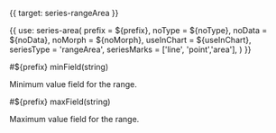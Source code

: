 {{ target: series-rangeArea }}

{{ use: series-area(
  prefix = ${prefix},
  noType = ${noType},
  noData = ${noData},
  noMorph = ${noMorph},
  useInChart = ${useInChart},
  seriesType = 'rangeArea',
  seriesMarks = ['line', 'point','area'],
) }}

#${prefix} minField(string)

Minimum value field for the range.

#${prefix} maxField(string)

Maximum value field for the range.
